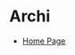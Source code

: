 # Archi

* [Home Page](https://www.tutorialspoint.com/webservices/webservices_interview_questions.htm)
